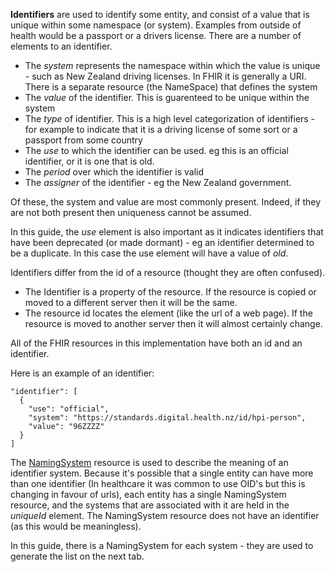 
**Identifiers** are used to identify some entity, and consist of a value that is unique within some namespace (or system).
Examples from outside of health would be a passport or a drivers license. There are a number of elements to an
 identifier.

* The _system_ represents the namespace within which the value is unique - such as New Zealand driving licenses. In FHIR it is generally a URI. There is a separate resource (the NameSpace) that defines the system
* The _value_ of the identifier. This is guarenteed to be unique within the system
* The _type_ of identifier. This is a high level categorization of identifiers - for example to indicate that it is a driving license of some sort or a passport from some country
* The _use_ to which the identifier can be used. eg this is an official identifier, or it is one that is old.
* The _period_ over which the identifier is valid
* The _assigner_ of the identifier - eg the New Zealand government.

Of these, the system and value are most commonly present. Indeed, if they are not both present then uniqueness cannot be assumed.

In this guide, the _use_ element is also important as it indicates identifiers that have been deprecated (or made dormant) - eg an identifier determined to be a duplicate. In this case the use element will have a value of _old_.
 
Identifiers differ from the id of a resource (thought they are often confused).
* The Identifier is a property of the resource. If the resource is copied or moved to a different server then it will be the same.
* The resource id locates the element (like the url of a web page). If the resource is moved to another server then it will almost certainly change.

All of the FHIR resources in this implementation have both an id and an identifier.



Here is an example of an identifier:


```
"identifier": [
  {
    "use": "official",
    "system": "https://standards.digital.health.nz/id/hpi-person",
    "value": "96ZZZZ"
  }
]
```

The [NamingSystem](http://hl7.org/fhir/namingsystem.html) resource is used to describe the meaning of an identifier system. 
Because it's possible that a single entity can have more than one identifier (In healthcare it was common to use OID's 
but this is changing in favour of urls), each entity has a single NamingSystem resource, and the systems that are associated with it are
held in the _uniqueId_ element. The NamingSystem resource does not have an identifier (as this would be meaningless).

In this guide, there is a NamingSystem for each system - they are used to generate the list on the next tab.